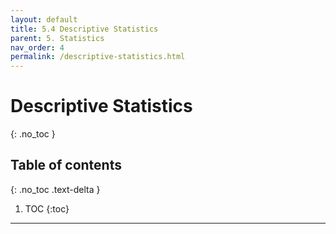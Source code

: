 ```yaml
---
layout: default
title: 5.4 Descriptive Statistics
parent: 5. Statistics
nav_order: 4
permalink: /descriptive-statistics.html
---
```


# Descriptive Statistics
{: .no_toc }

## Table of contents
{: .no_toc .text-delta }

1. TOC
{:toc}

---
 